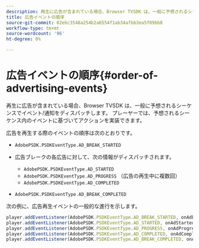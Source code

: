```yaml
---
description: 再生に広告が含まれている場合、Browser TVSDK は、一般に予想されるシーケンスでイベント/通知をディスパッチします。 プレーヤーでは、予想されるシーケンス内のイベントに基づいてアクションを実装できます。
title: 広告イベントの順序
source-git-commit: 02ebc3548a254b2a6554f1ab34afbb3ea5f09bb8
workflow-type: tm+mt
source-wordcount: '96'
ht-degree: 0%

---
```


# 広告イベントの順序{#order-of-advertising-events}

再生に広告が含まれている場合、Browser TVSDK は、一般に予想されるシーケンスでイベント/通知をディスパッチします。 プレーヤーでは、予想されるシーケンス内のイベントに基づいてアクションを実装できます。

<!--<a id="section_69E3CCBC57BB48399799876E83908348"></a>-->

広告を再生する際のイベントの順序は次のとおりです。

* `AdobePSDK.PSDKEventType.AD_BREAK_STARTED`
* 広告ブレークの各広告に対して、次の情報がディスパッチされます。

   * `AdobePSDK.PSDKEventType.AD_STARTED`
   * `AdobePSDK.PSDKEventType.AD_PROGRESS` （広告の再生中に複数回）
   * `AdobePSDK.PSDKEventType.AD_COMPLETED`

* `AdobePSDK.PSDKEventType.AD_BREAK_COMPLETED`

次の例に、広告再生イベントの一般的な進行を示します。

```js
player.addEventListener(AdobePSDK.PSDKEventType.AD_BREAK_STARTED, onAdbreakStarted); 
player.addEventListener(AdobePSDK.PSDKEventType.AD_STARTED, onAdStarted); 
player.addEventListener(AdobePSDK.PSDKEventType.AD_PROGRESS, onAdProgress); 
player.addEventListener(AdobePSDK.PSDKEventType.AD_COMPLETED, onAdCompleted); 
player.addEventListener(AdobePSDK.PSDKEventType.AD_BREAK_COMPLETED, onAdbreakCompleted);
```
